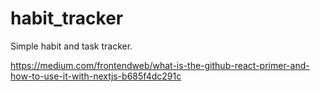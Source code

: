 # habit_tracker

Simple habit and task tracker.

https://medium.com/frontendweb/what-is-the-github-react-primer-and-how-to-use-it-with-nextjs-b685f4dc291c

